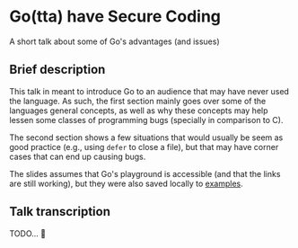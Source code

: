 # Go(tta) have Secure Coding

A short talk about some of Go's advantages (and issues)

## Brief description

This talk in meant to introduce Go to an audience that may have never used the language.
As such, the first section mainly goes over some of the languages general concepts,
as well as why these concepts may help lessen some classes of programming bugs
(specially in comparison to C).

The second section shows a few situations that would usually be seem as good practice
(e.g., using `defer` to close a file),
but that may have corner cases that can end up causing bugs.

The slides assumes that Go's playground is accessible (and that the links are still working),
but they were also saved locally to [examples](examples/).

## Talk transcription

TODO... 😬
